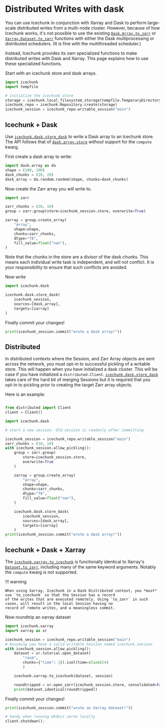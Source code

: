 # Distributed Writes with dask

You can use Icechunk in conjunction with Xarray and Dask to perform large-scale distributed writes from a multi-node cluster.
However, because of how Icechunk works, it's not possible to use the existing [`Dask.Array.to_zarr`](https://docs.dask.org/en/latest/generated/dask.array.to_zarr.html) or [`Xarray.Dataset.to_zarr`](https://docs.xarray.dev/en/latest/generated/xarray.Dataset.to_zarr.html) functions with either the Dask multiprocessing or distributed schedulers. (It is fine with the multithreaded scheduler.)

Instead, Icechunk provides its own specialized functions to make distributed writes with Dask and Xarray.
This page explains how to use these specialized functions.


Start with an icechunk store and dask arrays.

```python exec="on" session="dask" source="material-block"
import icechunk
import tempfile

# initialize the icechunk store
storage = icechunk.local_filesystem_storage(tempfile.TemporaryDirectory().name)
icechunk_repo = icechunk.Repository.create(storage)
icechunk_session = icechunk_repo.writable_session("main")
```

## Icechunk + Dask

Use [`icechunk.dask.store_dask`](./reference.md#icechunk.dask.store_dask) to write a Dask array to an Icechunk store.
The API follows that of [`dask.array.store`](https://docs.dask.org/en/stable/generated/dask.array.store.html) *without*
support for the `compute` kwarg.

First create a dask array to write:
```python exec="on" session="dask" source="material-block"
import dask.array as da
shape = (100, 100)
dask_chunks = (20, 20)
dask_array = da.random.random(shape, chunks=dask_chunks)
```

Now create the Zarr array you will write to.
```python exec="on" session="dask" source="material-block"
import zarr

zarr_chunks = (10, 10)
group = zarr.group(store=icechunk_session.store, overwrite=True)

zarray = group.create_array(
    "array",
    shape=shape,
    chunks=zarr_chunks,
    dtype="f8",
    fill_value=float("nan"),
)
```
Note that the chunks in the store are a divisor of the dask chunks. This means each individual
write task is independent, and will not conflict. It is your responsibility to ensure that such
conflicts are avoided.

Now write
```python exec="on" session="dask" source="material-block" result="code"
import icechunk.dask

icechunk.dask.store_dask(
    icechunk_session,
    sources=[dask_array],
    targets=[zarray]
)
```

Finally commit your changes!
```python exec="on" session="dask" source="material-block"
print(icechunk_session.commit("wrote a dask array!"))
```


## Distributed

In distributed contexts where the Session, and Zarr Array objects are sent across the network,
you must opt-in to successful pickling of a writable store. This will happen when you have initialized a dask
cluster. This will be case if you have initialized a  `distributed.Client`.
[`icechunk.dask.store_dask`](./reference.md#icechunk.dask.store_dask) takes care of the hard bit of
merging Sessions but it is required that you opt-in to pickling prior to creating the target Zarr array objects.

Here is an example:

```python exec="on" session="dask" source="material-block" result="code"

from distributed import Client
client = Client()

import icechunk.dask

# start a new session. Old session is readonly after committing

icechunk_session = icechunk_repo.writable_session("main")
zarr_chunks = (10, 10)
with icechunk_session.allow_pickling():
    group = zarr.group(
        store=icechunk_session.store,
        overwrite=True
    )

    zarray = group.create_array(
        "array",
        shape=shape,
        chunks=zarr_chunks,
        dtype="f8",
        fill_value=float("nan"),
    )

    icechunk.dask.store_dask(
        icechunk_session,
        sources=[dask_array],
        targets=[zarray]
    )
print(icechunk_session.commit("wrote a dask array!"))
```

## Icechunk + Dask + Xarray

The [`icechunk.xarray.to_icechunk`](./reference.md#icechunk.xarray.to_icechunk) is functionally identical to Xarray's
[`Dataset.to_zarr`](https://docs.xarray.dev/en/stable/generated/xarray.Dataset.to_zarr.html), including many of the same keyword arguments.
Notably the ``compute`` kwarg is not supported.

!!! warning

    When using Xarray, Icechunk in a Dask Distributed context, you *must* use `to_icechunk` so that the Session has a record
    of the writes that are executed remotely. Using `to_zarr` in such cases, will result in the local Session having no
    record of remote writes, and a meaningless commit.


Now roundtrip an xarray dataset

```python exec="on" session="dask" source="material-block" result="code"
import icechunk.xarray
import xarray as xr

icechunk_session = icechunk_repo.writable_session("main")
# Assuming you have a valid writable Session named icechunk_session
with icechunk_session.allow_pickling():
    dataset = xr.tutorial.open_dataset(
        "rasm",
        chunks={"time": 1}).isel(time=slice(24)
        )

    icechunk.xarray.to_icechunk(dataset, session)

    roundtripped = xr.open_zarr(icechunk_session.store, consolidated=False)
    print(dataset.identical(roundtripped))
```

Finally commit your changes!
<!-- Similar wait to exec as above-->
```python exec="on" session="dask" source="material-block" result="code"
print(icechunk_session.commit("wrote an Xarray dataset!"))
```

```python exec="on" session="dask"
# handy when running mkdocs serve locally
client.shutdown();
```
